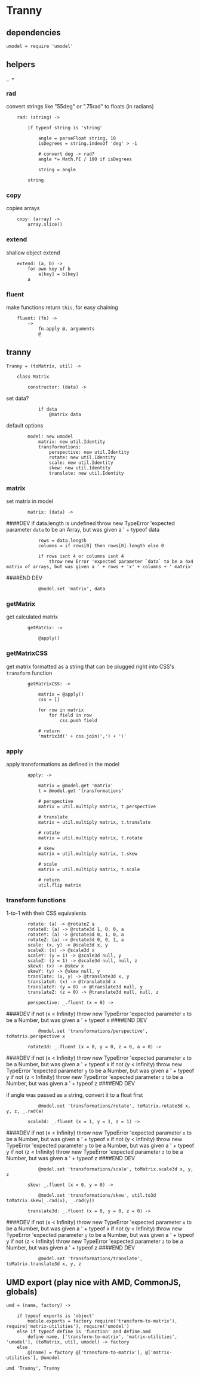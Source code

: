 # Tranny

## dependencies

	umodel = require 'umodel'

## helpers

	_ =

### rad
convert strings like "55deg" or ".75rad" to floats (in radians)

		rad: (string) ->

			if typeof string is 'string'

				angle = parseFloat string, 10
				isDegrees = string.indexOf 'deg' > -1

				# convert deg -> rad?
				angle *= Math.PI / 180 if isDegrees

				string = angle
			
			string

### copy
copies arrays

		copy: (array) ->
			array.slice()

### extend
shallow object extend

		extend: (a, b) ->
			for own key of b
				a[key] = b[key]
			a

### fluent
make functions return `this`, for easy chaining

		fluent: (fn) ->
			->
				fn.apply @, arguments
				@
## tranny

	Tranny = (toMatrix, util) ->

		class Matrix

			constructor: (data) ->

set data?
			
				if data
					@matrix data

default options

			model: new umodel
				matrix: new util.Identity
				transformations:
					perspective: new util.Identity
					rotate: new util.Identity
					scale: new util.Identity
					skew: new util.Identity
					translate: new util.Identity

### matrix
set matrix in model

			matrix: (data) ->

####DEV
				if data.length is undefined
					throw new TypeError 'expected parameter `data` to be an Array, but was given a ' + typeof data

				rows = data.length
				columns = if rows[0] then rows[0].length else 0

				if rows isnt 4 or columns isnt 4
					throw new Error 'expected parameter `data` to be a 4x4 matrix of arrays, but was given a ' + rows + 'x' + columns + ' matrix'
####END DEV

				@model.set 'matrix', data

### getMatrix
get calculated matrix

			getMatrix: ->

				@apply()

### getMatrixCSS
get matrix formatted as a string that can be plugged right into CSS's `transform` function

			getMatrixCSS: ->

				matrix = @apply()
				css = []

				for row in matrix
					for field in row
						css.push field

				# return
				'matrix3d(' + css.join(',') + ')'

### apply
apply transformations as defined in the model

			apply: ->

				matrix = @model.get 'matrix'
				t = @model.get 'transformations'

				# perspective
				matrix = util.multiply matrix, t.perspective

				# translate
				matrix = util.multiply matrix, t.translate

				# rotate
				matrix = util.multiply matrix, t.rotate

				# skew
				matrix = util.multiply matrix, t.skew

				# scale
				matrix = util.multiply matrix, t.scale

				# return
				util.flip matrix

### transform functions
1-to-1 with their CSS equivalents

			rotate: (a) -> @rotateZ a
			rotateX: (a) -> @rotate3d 1, 0, 0, a
			rotateY: (a) -> @rotate3d 0, 1, 0, a
			rotateZ: (a) -> @rotate3d 0, 0, 1, a
			scale: (x, y) -> @scale3d x, y
			scaleX: (x) -> @scale3d x
			scaleY: (y = 1) -> @scale3d null, y
			scaleZ: (z = 1) -> @scale3d null, null, z
			skewX: (x) -> @skew x
			skewY: (y) -> @skew null, y
			translate: (x, y) -> @translate3d x, y
			translateX: (x) -> @translate3d x
			translateY: (y = 0) -> @translate3d null, y
			translateZ: (z = 0) -> @translate3d null, null, z

			perspective: _.fluent (x = 0) ->

####DEV
				if not (x < Infinity)
					throw new TypeError 'expected parameter `x` to be a Number, but was given a ' + typeof x
####END DEV

				@model.set 'transformations/perspective', toMatrix.perspective x

			rotate3d: _.fluent (x = 0, y = 0, z = 0, a = 0) ->

####DEV
				if not (x < Infinity)
					throw new TypeError 'expected parameter `x` to be a Number, but was given a ' + typeof x
				if not (y < Infinity)
					throw new TypeError 'expected parameter `y` to be a Number, but was given a ' + typeof y
				if not (z < Infinity)
					throw new TypeError 'expected parameter `z` to be a Number, but was given a ' + typeof z
####END DEV

if angle was passed as a string, convert it to a float first

				@model.set 'transformations/rotate', toMatrix.rotate3d x, y, z, _.rad(a)

			scale3d: _.fluent (x = 1, y = 1, z = 1) ->

####DEV
				if not (x < Infinity)
					throw new TypeError 'expected parameter `x` to be a Number, but was given a ' + typeof x
				if not (y < Infinity)
					throw new TypeError 'expected parameter `y` to be a Number, but was given a ' + typeof y
				if not (z < Infinity)
					throw new TypeError 'expected parameter `z` to be a Number, but was given a ' + typeof z
####END DEV

				@model.set 'transformations/scale', toMatrix.scale3d x, y, z

			skew: _.fluent (x = 0, y = 0) ->

				@model.set 'transformations/skew', util.to3d toMatrix.skew(_.rad(x), _.rad(y))

			translate3d: _.fluent (x = 0, y = 0, z = 0) ->

####DEV
				if not (x < Infinity)
					throw new TypeError 'expected parameter `x` to be a Number, but was given a ' + typeof x
				if not (y < Infinity)
					throw new TypeError 'expected parameter `y` to be a Number, but was given a ' + typeof y
				if not (z < Infinity)
					throw new TypeError 'expected parameter `z` to be a Number, but was given a ' + typeof z
####END DEV

				@model.set 'transformations/translate', toMatrix.translate3d x, y, z

## UMD export (play nice with AMD, CommonJS, globals)

	umd = (name, factory) ->

		if typeof exports is 'object'
			module.exports = factory require('transform-to-matrix'), require('matrix-utilities'), require('umodel')
		else if typeof define is 'function' and define.amd
			define name, ['transform-to-matrix', 'matrix-utilities', 'umodel'], (toMatrix, util, umodel) -> factory
		else
			@[name] = factory @['transform-to-matrix'], @['matrix-utilities'], @umodel

	umd 'Tranny', Tranny